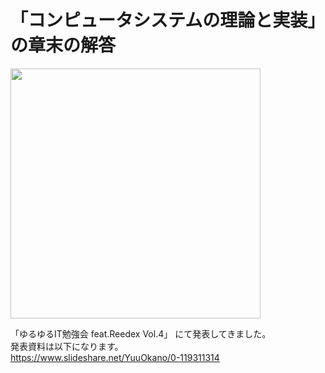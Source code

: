 # 「コンピュータシステムの理論と実装」の章末の解答

<img src="https://images-na.ssl-images-amazon.com/images/I/91Kc8DrSmfL.jpg" width="400">

「ゆるゆるIT勉強会 feat.Reedex Vol.4」 にて発表してきました。  
発表資料は以下になります。  
https://www.slideshare.net/YuuOkano/0-119311314
